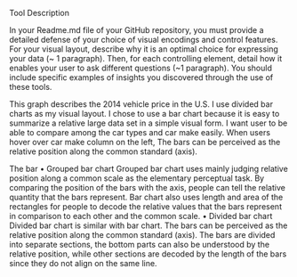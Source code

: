 Tool Description

In your Readme.md file of your GitHub repository, you must provide a detailed defense of your choice of visual encodings and control features. For your visual layout, describe why it is an optimal choice for expressing your data (~ 1 paragraph). Then, for each controlling element, detail how it enables your user to ask different questions (~1 paragraph). You should include specific examples of insights you discovered through the use of these tools. 

This graph describes the 2014 vehicle price in the U.S. I use divided bar charts as my visual layout. I chose to use a bar chart because it is easy to summarize a relative large data set in a simple visual form. I want user to be able to compare among the car types and car make easily. When users hover over car make column on the left, The bars can be perceived as the relative position along the common standard (axis). 


The bar
•	Grouped bar chart
Grouped bar chart uses mainly judging relative position along a common scale as the elementary perceptual task. By comparing the position of the bars with the axis, people can tell the relative quantity that the bars represent. Bar chart also uses length and area of the rectangles for people to decode the relative values that the bars represent in comparison to each other and the common scale.
•	Divided bar chart
Divided bar chart is similar with bar chart. The bars can be perceived as the relative position along the common standard (axis). The bars are divided into separate sections, the bottom parts can also be understood by the relative position, while other sections are decoded by the length of the bars since they do not align on the same line. 
